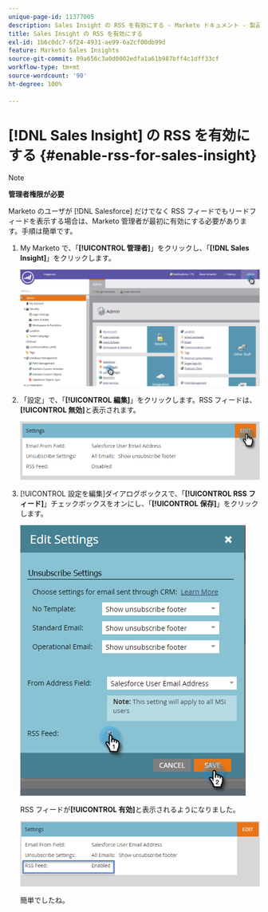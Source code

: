 ```yaml
---
unique-page-id: 11377005
description: Sales Insight の RSS を有効にする - Marketo ドキュメント - 製品ドキュメント
title: Sales Insight の RSS を有効にする
exl-id: 1b6c0dc7-6f24-4931-ae99-6a2cf00db99d
feature: Marketo Sales Insights
source-git-commit: 09a656c3a0d0002edfa1a61b987bff4c1dff33cf
workflow-type: tm+mt
source-wordcount: '90'
ht-degree: 100%

---
```


# [!DNL Sales Insight] の RSS を有効にする {#enable-rss-for-sales-insight}

>[!NOTE]
>
>**管理者権限が必要**

Marketo のユーザが [!DNL Salesforce] だけでなく RSS フィードでもリードフィードを表示する場合は、Marketo 管理者が最初に有効にする必要があります。手順は簡単です。

1. My Marketo で、「**[!UICONTROL 管理者]**」をクリックし、「**[!DNL Sales Insight]**」をクリックします。

   ![](assets/set-up-rss-1-hands.png)

1. 「設定」で、「**[!UICONTROL 編集]**」をクリックします。RSS フィードは、**[!UICONTROL 無効]**&#x200B;と表示されます。

   ![](assets/rss-settings-tab.png)

1. [!UICONTROL 設定を編集]ダイアログボックスで、「**[!UICONTROL RSS フィード]**」チェックボックスをオンにし、「**[!UICONTROL 保存]**」をクリックします。

   ![](assets/rss-edit-settings-2-hands.png)

   RSS フィードが&#x200B;**[!UICONTROL 有効]**&#x200B;と表示されるようになりました。

   ![](assets/rss-final-box.png)

   簡単でしたね。
